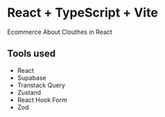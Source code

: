 # React + TypeScript + Vite

Ecommerce About Clouthes in React

## Tools used
- React
- Supabase
- Transtack Query
- Zustand
- React Hook Form
- Zod
